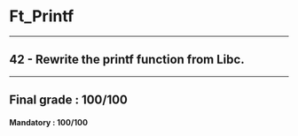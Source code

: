 # Ft_Printf
---------------------------------------------------
## 42 - Rewrite the printf function from Libc.
---------------------------------------------------

## Final grade : 100/100

#### Mandatory : 100/100
